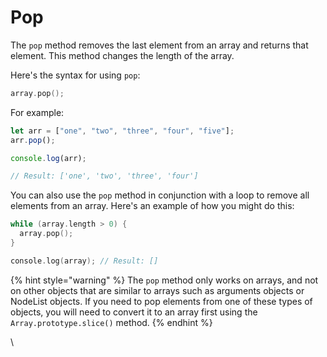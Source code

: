 # Pop

The `pop` method removes the last element from an array and returns that element. This method changes the length of the array.

Here's the syntax for using `pop`:

```c
array.pop();
```

For example:

```javascript
let arr = ["one", "two", "three", "four", "five"]; 
arr.pop(); 

console.log(arr); 

// Result: ['one', 'two', 'three', 'four']
```

You can also use the `pop` method in conjunction with a loop to remove all elements from an array. Here's an example of how you might do this:

```c
while (array.length > 0) {
  array.pop();
}

console.log(array); // Result: []
```

{% hint style="warning" %}
The `pop` method only works on arrays, and not on other objects that are similar to arrays such as arguments objects or NodeList objects. If you need to pop elements from one of these types of objects, you will need to convert it to an array first using the `Array.prototype.slice()` method.
{% endhint %}

\

